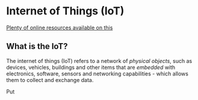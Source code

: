 # Internet of Things (IoT)
[Plenty of online resources available on this](https://en.wikipedia.org/wiki/Internet_of_things#References)

## What is the IoT?
The internet of things (IoT) refers to a network of *physical objects*, such as devices, vehicles, buildings and other items that are *embedded* with electronics, software, sensors and networking capabilities - which allows them to collect and exchange data.

Put